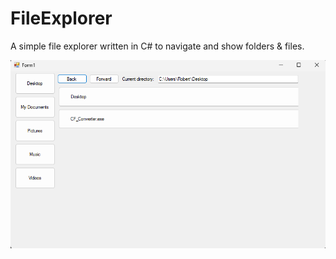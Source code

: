 # FileExplorer

A simple file explorer written in C# to navigate and show folders & files.

![Demo](Demo.png)
